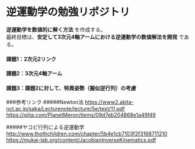 # 逆運動学の勉強リポジトリ

__逆運動学を数値的に解く方法__ を作成する。  
最終目標は、__安定して3次元4軸アームにおける逆運動学の数値解法を開発__ である。

#### 課題1：2次元2リンク  
#### 課題2：3次元4軸アーム  
#### 課題3：課題2に対して、特異姿勢（擬似逆行列）の考慮  

###参考リンク
#####Newton法
https://www2.akita-nct.ac.jp/saka/Lecturenote/lecture/5e/text/11.pdf
https://qiita.com/PlanetMeron/items/09d7eb204868e1a49f49

#####ヤコビ行列による逆運動学
http://www.thothchildren.com/chapter/5b4e1cb7103f2f3168711210
https://mukai-lab.org/content/JacobianInverseKinematics.pdf


